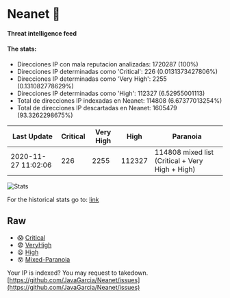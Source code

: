 # Neanet :hocho:
#### Threat intelligence feed
#### The stats:

- Direcciones IP con mala reputacion analizadas: 1720287 (100%)
- Direcciones IP determinadas como 'Critical':  226 (0.0131373427806%)
- Direcciones IP determinadas como 'Very High':  2255 (0.131082778629%)
- Direcciones IP determinadas como 'High':  112327 (6.52955001113)
- Total de direcciones IP indexadas en Neanet:  114808 (6.67377013254%)
- Total de direcciones IP descartadas en Neanet:  1605479 (93.3262298675%)

| Last Update | Critical | Very High | High | Paranoia |
| --- | --- | --- | --- | --- |
| 2020-11-27 11:02:06 | 226 | 2255 | 112327 | 114808 mixed list (Critical + Very High + High)|

![Stats](https://docs.google.com/spreadsheets/d/e/2PACX-1vSnaNMIXVabIpDJjufMlzH7poXnshF3mgd8Is1g9ytUEzVsP5my4Trn8f-xkoLLQ38xpL3HtmUexLo6/pubchart?oid=501124687&format=image)

For the historical stats go to: [link](/stats.csv)
## Raw
- :scream: [Critical](https://raw.githubusercontent.com/JavaGarcia/Neanet/master/blacklists/neanet_critical.txt)
- :fearful: [VeryHigh](https://raw.githubusercontent.com/JavaGarcia/Neanet/master/blacklists/neanet_veryHigh.txtt)
- :frowning: [High](https://raw.githubusercontent.com/JavaGarcia/Neanet/master/blacklists/neanet_high.txt)
- :dizzy_face: [Mixed-Paranoia](https://raw.githubusercontent.com/JavaGarcia/Neanet/master/blacklists/neanet_all.txt)


Your IP is indexed? You may request to takedown. [https://github.com/JavaGarcia/Neanet/issues](https://github.com/JavaGarcia/Neanet/issues)










































































































































































































































































































































































































































































































































































































































































































































































































































































































































































































































































































































































































































































































































































































































































































































































































































































































































































































































































































































































































































































































































































































































































































































































































































































































































